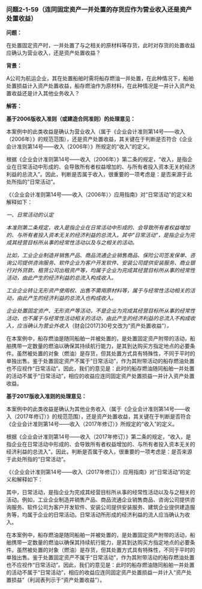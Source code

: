### 问题2-1-59（连同固定资产一并处置的存货应作为营业收入还是资产处置收益）

**问题：**

在处置固定资产时，一并处置了与之相关的原材料等存货，此时对存货的处置收益应确认为营业收入，还是资产处置收益？

**背景：**

A公司为航运企业，其在处置船舶时需将船存燃油一并处置，在此种情况下，船舶处置损益计入资产处置收益，船存燃油作为原材料，在此种情况是一并计入资产处置收益还是计入其他业务收入？

**解答：**

**基于2006版收入准则（或建造合同准则）的处理意见：**

本案例中的此类收益是确认为营业收入（属于《企业会计准则第14号——收入（2006年）》的规范范围），还是资产处置收益，其关键在于判断是否符合《企业会计准则第14号——收入（2006年）》所规定的“收入”的定义。

根据《企业会计准则第14号——收入（2006年）》第二条的规定，“收入，是指企业在日常活动中形成的、会导致所有者权益增加的、与所有者投入资本无关的经济利益的总流入”。因此，判断是否属于收入，很重要的一项考虑是：是否来源于此处所指的“日常活动”。

《〈企业会计准则第14号——收入（2006年）〉应用指南》对“日常活动”的定义和解释如下：

*一、日常活动的认定*

*本准则第二条规定，收入是指企业在日常活动中形成的、会导致所有者权益增加的、与所有者投入资本无关的经济利益的总流入。其中"日常活动"，是指企业为完成其经营目标所从事的经常性活动以及与之相关的活动。*

*比如，工业企业制造并销售产品、商品流通企业销售商品、保险公司签发保单、咨询公司提供咨询服务、软件企业为客户开发软件、安装公司提供安装服务、商业银行对外贷款、租赁公司出租资产等，均属于企业为完成其经营目标所从事的经常性活动，由此产生的经济利益的总流入构成收入。*

*工业企业转让无形资产使用权、出售不需用原材料等，属于与经常性活动相关的活动，由此产生的经济利益的总流入也构成收入。*

*企业处置固定资产、无形资产等活动，不是企业为完成其经营目标所从事的经常性活动，也不属于与经常性活动相关的活动，由此产生的经济利益的总流入不构成收入，应当确认为营业外收入*（财会[2017]30号文改为“资产处置收益”）*。*

在本案例中，船存燃油是随同船舶一并被处置的，是处置固定资产附带的活动，船舶携带一定数量的燃油以确保其持续航行能力，是其到达购买方指定地点的必要条件。虽然被处置的对象（燃油）是存货，但其处置方式具有特殊性，不同于平时的单独出售。鉴于处置固定资产不属于“日常活动”，作为其附带活动的船存燃油处置也不应视作“日常活动”。因此，我们的意见是：此时的船存燃油随同船舶一并处置的活动不属于“日常活动”，相应的收益应连同固定资产处置损益一并计入资产处置收益。

**基于2017版收入准则的处理意见：**

本案例中的此类收益是确认为其他业务收入（属于《企业会计准则第14号——收入（2017年修订）》的规范范围），还是资产处置收益，其关键在于判断是否符合《企业会计准则第14号——收入（2017年修订）》所规定的“收入”的定义。

根据《企业会计准则第14号——收入（2017年修订）》第二条的规定，“收入，是指企业在日常活动中形成的、会导致所有者权益增加的、与所有者投入资本无关的经济利益的总流入”。因此，判断是否属于收入，很重要的一项考虑是：是否来源于此处所指的“日常活动”。

《〈企业会计准则第14号——收入（2017年修订）〉应用指南》对“日常活动”的定义和解释如下：

其中，日常活动，是指企业为完成其经营目标所从事的经常性活动以及与之相关的活动。例如，工业企业制造并销售产品、商品流通企业销售商品、咨询公司提供咨询服务、软件公司为客户开发软件、安装公司提供安装服务、建筑企业提供建造服务等，均属于企业的日常活动。日常活动所形成的经济利益的流人应当确认为收入。

在本案例中，船存燃油是随同船舶一并被处置的，是处置固定资产附带的活动，船舶携带一定数量的燃油以确保其持续航行能力，是其到达购买方指定地点的必要条件。虽然被处置的对象（燃油）是存货，但其处置方式具有特殊性，不同于平时的单独出售。鉴于处置固定资产不属于“日常活动”，作为其附带活动的船存燃油处置也不应视作“日常活动”。因此，我们的意见是：此时的船存燃油随同船舶一并处置的活动不属于“日常活动”，相应的收益应连同固定资产处置损益一并计入“资产处置损益”（利润表列示于“资产处置收益”）。